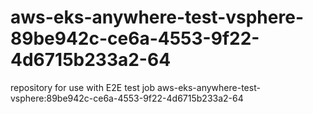 # aws-eks-anywhere-test-vsphere-89be942c-ce6a-4553-9f22-4d6715b233a2-64
repository for use with E2E test job aws-eks-anywhere-test-vsphere:89be942c-ce6a-4553-9f22-4d6715b233a2-64
